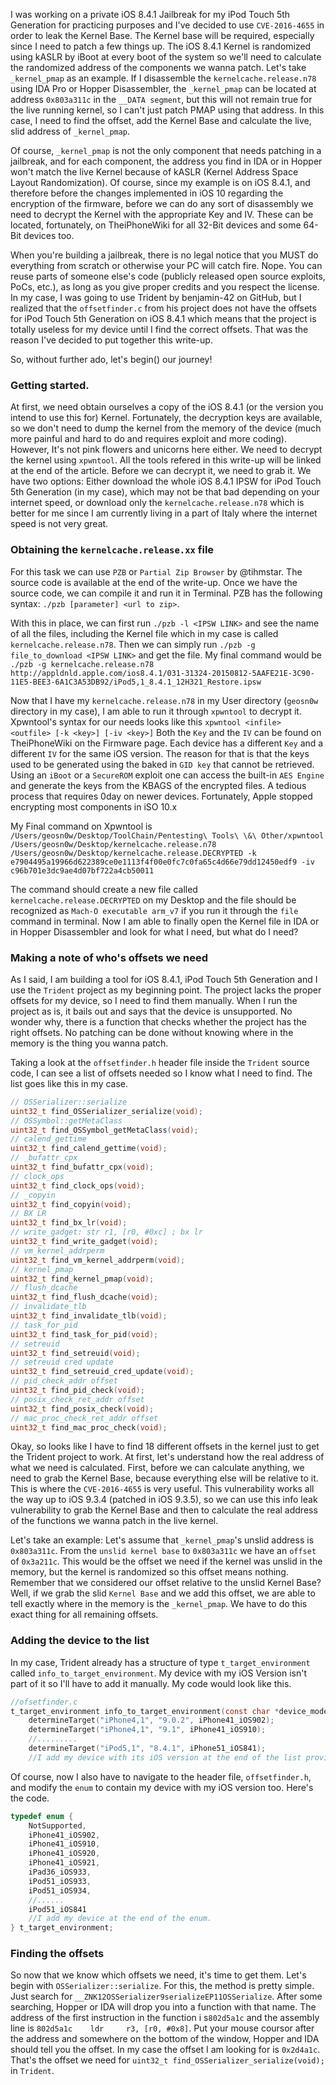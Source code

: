 I was working on a private iOS 8.4.1 Jailbreak for my iPod Touch 5th Generation for practicing purposes and I've decided to use `CVE-2016-4655` in order to leak the Kernel Base. The Kernel base will be required, especially since I need to patch a few things up. The iOS 8.4.1 Kernel is randomized using kASLR by iBoot at every boot of the system so we'll need to calculate the randomized address of the components we wanna patch. Let's take `_kernel_pmap` as an example. If I disassemble the `kernelcache.release.n78` using IDA Pro or Hopper Disassembler, the `_kernel_pmap` can be located at address `0x803a311c` in the `__DATA segment`, but this will not remain true for the live running kernel, so I can't just patch PMAP using that address. In this case, I need to find the offset, add the Kernel Base and calculate the live, slid address of `_kernel_pmap`.

Of course, `_kernel_pmap` is not the only component that needs patching in a jailbreak, and for each component, the address you find in IDA or in Hopper won't match the live Kernel because of kASLR (Kernel Address Space Layout Randomization). Of course, since my example is on iOS 8.4.1, and therefore before the changes implemented in iOS 10 regarding the encryption of the firmware, before we can do any sort of disassembly we need to decrypt the Kernel with the appropriate Key and IV. These can be located, fortunately, on TheiPhoneWiki for all 32-Bit devices and some 64-Bit devices too.

When you're building a jailbreak, there is no legal notice that you MUST do everything from scratch or otherwise your PC will catch fire. Nope. You can reuse parts of someone else's code (publicly released open source exploits, PoCs, etc.), as long as you give proper credits and you respect the license. In my case, I was going to use Trident by benjamin-42 on GitHub, but I realized that the `offsetfinder.c` from his project does not have the offsets for iPod Touch 5th Generation on iOS 8.4.1 which means that the project is totally useless for my device until I find the correct offsets. That was the reason I've decided to put together this write-up.

So, without further ado, let's begin() our journey!

### Getting started.
At first, we need obtain ourselves a copy of the iOS 8.4.1 (or the version you intend to use this for) Kernel. Fortunately, the decryption keys are available, so we don't need to dump the kernel from the memory of the device (much more painful and hard to do and requires exploit and more coding). However, It's not pink flowers and unicorns here either. We need to decrypt the kernel using `xpwntool`. All the tools refered in this write-up will be linked at the end of the article. Before we can decrypt it, we need to grab it. We have two options: Either download the whole iOS 8.4.1 IPSW for iPod Touch 5th Generation (in my case), which may not be that bad depending on your internet speed, or download only the `kernelcache.release.n78` which is better for me since I am currently living in a part of Italy where the internet speed is not very great.

### Obtaining the `kernelcache.release.xx` file
For this task we can use `PZB` or `Partial Zip Browser` by @tihmstar. The source code is available at the end of the write-up.
Once we have the source code, we can compile it and run it in Terminal.
PZB has the following syntax: `./pzb [parameter] <url to zip>`.

With this in place, we can first run `./pzb -l <IPSW LINK>` and see the name of all the files, including the Kernel file which in my case is called `kernelcache.release.n78`. Then we can simply run `./pzb -g file_to_download <IPSW LINK>` and get the file. My final command would be `./pzb -g kernelcache.release.n78 http://appldnld.apple.com/ios8.4.1/031-31324-20150812-5AAFE21E-3C90-11E5-BEE3-6A1C3A53DB92/iPod5,1_8.4.1_12H321_Restore.ipsw`

Now that I have my `kernelcache.release.n78` in my User directory (`geosn0w` directory in my case), I am able to run it through `xpwntool` to decrypt it. Xpwntool's syntax for our needs looks like this `xpwntool <infile> <outfile> [-k <key>] [-iv <key>]`
Both the `Key` and the `IV` can be found on TheiPhoneWiki on the Firmware page. Each device has a different `Key` and a different `IV` for the same iOS version. The reason for that is that the keys used to be generated using the baked in `GID key` that cannot be retrieved. Using an `iBoot` or a `SecureROM` exploit one can access the built-in `AES Engine` and generate the keys from the KBAGS of the encrypted files. A tedious process that requires 0day on newer devices. Fortunately, Apple stopped encrypting most components in iSO 10.x

My Final command on Xpwntool is `/Users/geosn0w/Desktop/ToolChain/Pentesting\ Tools\ \&\ Other/xpwntool /Users/geosn0w/Desktop/kernelcache.release.n78 /Users/geosn0w/Desktop/kernelcache.release.DECRYPTED -k e7904495a19966d622389ce0e1113f4f00e0fc7c0fa65c4d66e79dd12450edf9 -iv c96b701e3dc9ae4d07bf722a4cb50011`

The command should create a new file called `kernelcache.release.DECRYPTED` on my Desktop and the file should be recognized as `Mach-O executable arm_v7` if you run it through the `file` command in terminal. Now I am able to finally open the Kernel file in IDA or in Hopper Disassembler and look for what I need, but what do I need?

### Making a note of who's offsets we need
As I said, I am building a tool for iOS 8.4.1, iPod Touch 5th Generation and I use the `Trident` project as my beginning point. The project lacks the proper offsets for my device, so I need to find them manually. When I run the project as is, it bails out and says that the device is unsupported. No wonder why, there is a function that checks whether the project has the right offsets. No patching can be done without knowing where in the memory is the thing you wanna patch.

Taking a look at the `offsetfinder.h` header file inside the `Trident` source code, I can see a list of offsets needed so I know what I need to find. The list goes like this in my case.
```c
// OSSerializer::serialize
uint32_t find_OSSerializer_serialize(void);
// OSSymbol::getMetaClass
uint32_t find_OSSymbol_getMetaClass(void);
// calend_gettime
uint32_t find_calend_gettime(void);
// _bufattr_cpx
uint32_t find_bufattr_cpx(void);
// clock_ops
uint32_t find_clock_ops(void);
// _copyin
uint32_t find_copyin(void);
// BX LR
uint32_t find_bx_lr(void);
// write_gadget: str r1, [r0, #0xc] ; bx lr
uint32_t find_write_gadget(void);
// vm_kernel_addrperm
uint32_t find_vm_kernel_addrperm(void);
// kernel_pmap
uint32_t find_kernel_pmap(void);
// flush_dcache
uint32_t find_flush_dcache(void);
// invalidate_tlb
uint32_t find_invalidate_tlb(void);
// task_for_pid
uint32_t find_task_for_pid(void);
// setreuid
uint32_t find_setreuid(void);
// setreuid cred update
uint32_t find_setreuid_cred_update(void);
// pid_check_addr offset
uint32_t find_pid_check(void);
// posix_check_ret_addr offset
uint32_t find_posix_check(void);
// mac_proc_check_ret_addr offset
uint32_t find_mac_proc_check(void);
```
Okay, so looks like I have to find 18 different offsets in the kernel just to get the Trident project to work.
At first, let's understand how the real address of what we need is calculated. First, before we can calculate anything, we need to grab the Kernel Base, because everything else will be relative to it. This is where the `CVE-2016-4655` is very useful. This vulnerability works all the way up to iOS 9.3.4 (patched in iOS 9.3.5), so we can use this info leak vulnerability to grab the Kernel Base and then to calculate the real address of the functions we wanna patch in the live kernel.

Let's take an example:
Let's assume that `_kernel_pmap`'s unslid address is `0x803a311c`. From the `unslid kernel base` to `0x803a311c` we have an `offset` of `0x3a211c`. This would be the offset we need if the kernel was unslid in the memory, but the kernel is randomized so this offset means nothing. Remember that we considered our offset relative to the unslid Kernel Base? Well, if we grab the slid `Kernel Base` and we add this offset, we are able to tell exactly where in the memory is the `_kernel_pmap`. We have to do this exact thing for all remaining offsets.

### Adding the device to the list
In my case, Trident already has a structure of type `t_target_environment` called `info_to_target_environment`. My device with my iOS Version isn't part of it so I'll have to add it manually. My code would look like this.
```c
//ofsetfinder.c
t_target_environment info_to_target_environment(const char *device_model, const char *system_version) {
    determineTarget("iPhone4,1", "9.0.2", iPhone41_iOS902);
    determineTarget("iPhone4,1", "9.1", iPhone41_iOS910);
    //.........
    determineTarget("iPod5,1", "8.4.1", iPhone51_iOS841); 
    //I add my device with its iOS version at the end of the list provided by Trident.
```
Of course, now I also have to navigate to the header file, `offsetfinder.h`, and modify the `enum` to contain my device with my iOS version too. Here's the code.
```c
typedef enum {
    NotSupported,
    iPhone41_iOS902,
    iPhone41_iOS910,
    iPhone41_iOS920,
    iPhone41_iOS921,
    iPad36_iOS933,
    iPod51_iOS933,
    iPod51_iOS934,
    //......
    iPod51_iOS841
    //I add my device at the end of the enum.
} t_target_environment;
```
### Finding the offsets
So now that we know which offsets we need, it's time to get them.
Let's begin with `OSSerializer::serialize`. For this, the method is pretty simple. Just search for `__ZNK12OSSerializer9serializeEP11OSSerialize`. After some searching, Hopper or IDA will drop you into a function with that name. The address of the first instruction in the function i s`802d5a1c` and the assembly line is  `802d5a1c    ldr     r3, [r0, #0x8]`. Put your mouse coursor after the address and somewhere on the bottom of the window, Hopper and IDA should tell you the offset. In my case the offset I am looking for is `0x2d4a1c`. That's the offset we need for `uint32_t find_OSSerializer_serialize(void);` in `Trident`.
